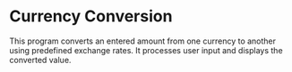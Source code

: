 # Currency Conversion

This program converts an entered amount from one currency to another using predefined exchange rates. It processes user input and displays the converted value.
